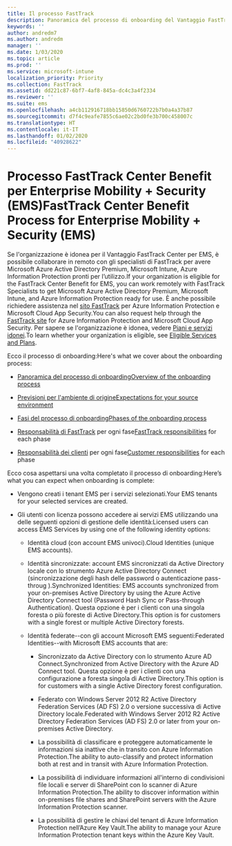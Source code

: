 ```yaml
---
title: Il processo FastTrack
description: Panoramica del processo di onboarding del Vantaggio FastTrack Center
keywords: ''
author: andredm7
ms.author: andredm
manager: ''
ms.date: 1/03/2020
ms.topic: article
ms.prod: ''
ms.service: microsoft-intune
localization_priority: Priority
ms.collection: FastTrack
ms.assetid: dd221c87-6bf7-4af8-845a-dc4c3a4f2334
ms.reviewer: ''
ms.suite: ems
ms.openlocfilehash: a4cb112916718bb15850d6760722b7b0a4a37b87
ms.sourcegitcommit: d7f4c9eafe7855c6ae02c2bd0fe3b700c458007c
ms.translationtype: HT
ms.contentlocale: it-IT
ms.lasthandoff: 01/02/2020
ms.locfileid: "40928622"
---
```

# <a name="fasttrack-center-benefit-process-for-enterprise-mobility--security-ems"></a><span data-ttu-id="72013-103">Processo FastTrack Center Benefit per Enterprise Mobility + Security (EMS)</span><span class="sxs-lookup"><span data-stu-id="72013-103">FastTrack Center Benefit Process for Enterprise Mobility + Security (EMS)</span></span>
<span data-ttu-id="72013-104">Se l'organizzazione è idonea per il Vantaggio FastTrack Center per EMS, è possibile collaborare in remoto con gli specialisti di FastTrack per avere Microsoft Azure Active Directory Premium, Microsoft Intune, Azure Information Protection pronti per l’utilizzo.</span><span class="sxs-lookup"><span data-stu-id="72013-104">If your organization is eligible for the FastTrack Center Benefit for EMS, you can work remotely with FastTrack Specialists to get Microsoft Azure Active Directory Premium, Microsoft Intune, and Azure Information Protection ready for use.</span></span> <span data-ttu-id="72013-105">È anche possibile richiedere assistenza nel [sito FastTrack](https://www.microsoft.com/fasttrack/microsoft-365/ems) per Azure Information Protection e Microsoft Cloud App Security.</span><span class="sxs-lookup"><span data-stu-id="72013-105">You can also request help through the [FastTrack site](https://www.microsoft.com/fasttrack/microsoft-365/ems) for Azure Information Protection and Microsoft Cloud App Security.</span></span> <span data-ttu-id="72013-106">Per sapere se l'organizzazione è idonea, vedere [Piani e servizi idonei](M365-eligible-services-and-plans.md).</span><span class="sxs-lookup"><span data-stu-id="72013-106">To learn whether your organization is eligible, see [Eligible Services and Plans](M365-eligible-services-and-plans.md).</span></span>


<span data-ttu-id="72013-107">Ecco il processo di onboarding:</span><span class="sxs-lookup"><span data-stu-id="72013-107">Here's what we cover about the onboarding process:</span></span>

-   [<span data-ttu-id="72013-108">Panoramica del processo di onboarding</span><span class="sxs-lookup"><span data-stu-id="72013-108">Overview of the onboarding process</span></span>](EMS-fasttrack-benefit-overview.md)

-   [<span data-ttu-id="72013-109">Previsioni per l'ambiente di origine</span><span class="sxs-lookup"><span data-stu-id="72013-109">Expectations for your source environment</span></span>](EMS-source-environment-expectations.md)

-   [<span data-ttu-id="72013-110">Fasi del processo di onboarding</span><span class="sxs-lookup"><span data-stu-id="72013-110">Phases of the onboarding process</span></span>](EMS-onboarding-phases.md)

-   <span data-ttu-id="72013-111">[Responsabilità di FastTrack](EMS-fasttrack-responsibilities.md) per ogni fase</span><span class="sxs-lookup"><span data-stu-id="72013-111">[FastTrack responsibilities](EMS-fasttrack-responsibilities.md) for each phase</span></span>

-   <span data-ttu-id="72013-112">[Responsabilità dei clienti](EMS-your-responsibilities.md) per ogni fase</span><span class="sxs-lookup"><span data-stu-id="72013-112">[Customer responsibilities](EMS-your-responsibilities.md) for each phase</span></span>

<span data-ttu-id="72013-113">Ecco cosa aspettarsi una volta completato il processo di onboarding:</span><span class="sxs-lookup"><span data-stu-id="72013-113">Here’s what you can expect when onboarding is complete:</span></span>

-   <span data-ttu-id="72013-114">Vengono creati i tenant EMS per i servizi selezionati.</span><span class="sxs-lookup"><span data-stu-id="72013-114">Your EMS tenants for your selected services are created.</span></span>

-   <span data-ttu-id="72013-115">Gli utenti con licenza possono accedere ai servizi EMS utilizzando una delle seguenti opzioni di gestione delle identità:</span><span class="sxs-lookup"><span data-stu-id="72013-115">Licensed users can access EMS Services by using one of the following identity options:</span></span>

    -   <span data-ttu-id="72013-116">Identità cloud (con account EMS univoci).</span><span class="sxs-lookup"><span data-stu-id="72013-116">Cloud Identities (unique EMS accounts).</span></span>

    -   <span data-ttu-id="72013-117">Identità sincronizzate: account EMS sincronizzati da Active Directory locale con lo strumento Azure Active Directory Connect (sincronizzazione degli hash delle password o autenticazione pass-throug ).</span><span class="sxs-lookup"><span data-stu-id="72013-117">Synchronized Identities: EMS accounts synchronized from your on-premises Active Directory by using the Azure Active Directory Connect tool (Password Hash Sync or Pass-through Authentication).</span></span> <span data-ttu-id="72013-118">Questa opzione è per i clienti con una singola foresta o più foreste di Active Directory.</span><span class="sxs-lookup"><span data-stu-id="72013-118">This option is for customers with a single forest or multiple Active Directory forests.</span></span>

    -   <span data-ttu-id="72013-119">Identità federate--con gli account Microsoft EMS seguenti:</span><span class="sxs-lookup"><span data-stu-id="72013-119">Federated Identities--with Microsoft EMS accounts that are:</span></span>

        -   <span data-ttu-id="72013-120">Sincronizzato da Active Directory con lo strumento Azure AD Connect.</span><span class="sxs-lookup"><span data-stu-id="72013-120">Synchronized from Active Directory with the Azure AD Connect tool.</span></span> <span data-ttu-id="72013-121">Questa opzione è per i clienti con una configurazione a foresta singola di Active Directory.</span><span class="sxs-lookup"><span data-stu-id="72013-121">This option is for customers with a single Active Directory forest configuration.</span></span>

        -   <span data-ttu-id="72013-122">Federato con Windows Server 2012 R2 Active Directory Federation Services (AD FS) 2.0 o versione successiva di Active Directory locale.</span><span class="sxs-lookup"><span data-stu-id="72013-122">Federated with Windows Server 2012 R2 Active Directory Federation Services (AD FS) 2.0 or later from your on-premises Active Directory.</span></span>

        -   <span data-ttu-id="72013-123">La possibilità di classificare e proteggere automaticamente le informazioni sia inattive che in transito con Azure Information Protection.</span><span class="sxs-lookup"><span data-stu-id="72013-123">The ability to auto-classify and protect information both at rest and in transit with Azure Information Protection.</span></span> 

        -   <span data-ttu-id="72013-124">La possibilità di individuare informazioni all'interno di condivisioni file locali e server di SharePoint con lo scanner di Azure Information Protection.</span><span class="sxs-lookup"><span data-stu-id="72013-124">The ability to discover information within on-premises file shares and SharePoint servers with the Azure Information Protection scanner.</span></span> 

        -   <span data-ttu-id="72013-125">La possibilità di gestire le chiavi del tenant di Azure Information Protection nell’Azure Key Vault.</span><span class="sxs-lookup"><span data-stu-id="72013-125">The ability to manage your Azure Information Protection tenant keys within the Azure Key Vault.</span></span> 
